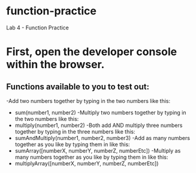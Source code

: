 # function-practice
Lab 4 - Function Practice

# First, open the developer console within the browser.
## Functions available to you to test out:  
-Add two numbers together by typing in the two numbers like this:
- sum(number1, number2)
-Multiply two numbers together by typing in the two numbers like this:
- multiply(number1, number2)
-Both add AND multiply three numbers together by typing in the three numbers like this:
- sumAndMultiply(number1, number2, number3)
-Add as many numbers together as you like by typing them in like this:
- sumArray([numberX, numberY, numberZ, numberEtc])
-Multiply as many numbers together as you like by typing them in like this:
- multiplyArray([numberX, numberY, numberZ, numberEtc])
